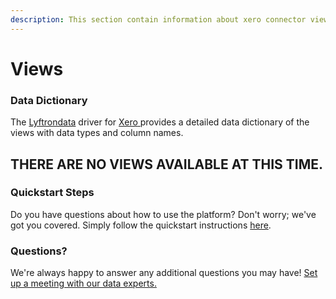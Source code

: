 ```yaml
---
description: This section contain information about xero connector views information
---
```


# Views

### Data Dictionary

The [Lyftrondata](https://www.lyftrondata.com/) driver for [Xero](https://www.lyftrondata.com/integration/business-analytics/xero/)[ ](https://www.lyftrondata.com/integration/xero/)provides a detailed data dictionary of the views with data types and column names.

## THERE ARE NO VIEWS AVAILABLE AT THIS TIME.

### Quickstart Steps

Do you have questions about how to use the platform? Don't worry; we've got you covered. Simply follow the quickstart instructions [here](../).

### Questions? <a href="#questions" id="questions"></a>

We're always happy to answer any additional questions you may have! [Set up a meeting with our data experts.](https://www.lyftrondata.com/book-a-meeting/)

